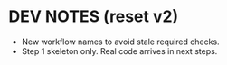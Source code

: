 # DEV NOTES (reset v2)
- New workflow names to avoid stale required checks.
- Step 1 skeleton only. Real code arrives in next steps.
